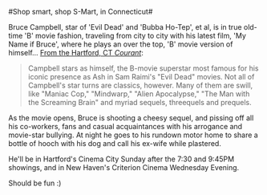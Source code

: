#Shop smart, shop S-Mart, in Connecticut#

Bruce Campbell, star of 'Evil Dead' and 'Bubba Ho-Tep', et al, is in true old-time 'B' movie fashion, traveling from city to city with his latest film, 'My Name if Bruce', where he plays an over the top, 'B' movie version of himself... [From the Hartford, CT *Courant*](http://www.courant.com/entertainment/movies/reviews/hc-brucerev.artnov07,0,474227.story):


> Campbell stars as himself, the B-movie superstar most famous for his iconic presence as Ash in Sam Raimi's "Evil Dead" movies. Not all of Campbell's star turns are classics, however. Many of them are swill, like "Maniac Cop," "Mindwarp," "Alien Apocalypse," "The Man with the Screaming Brain" and myriad sequels, threequels and prequels.

As the movie opens, Bruce is shooting a cheesy sequel, and pissing off all his co-workers, fans and casual acquaintances with his arrogance and movie-star bullying. At night he goes to his rundown motor home to share a bottle of hooch with his dog and call his ex-wife while plastered.



He'll be in Hartford's Cinema City Sunday after the 7:30 and 9:45PM showings, and in New Haven's Criterion Cinema Wednesday Evening.

Should be fun :)


